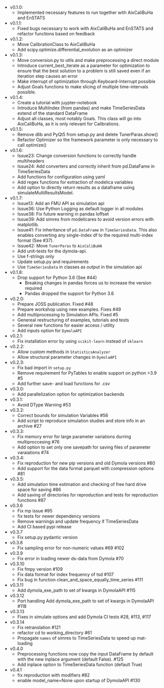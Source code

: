 - v0.1.0:
   - Implemented necessary features to run together with AixCaliBuHa and EnSTATS
- v0.1.1:
   - Fixed bugs necessary to work with AixCaliBuHa and EnSTATS and refactor functions based on feedback
- v0.1.2:
   - Move CalibrationClass to AixCaliBuHa
   - Add scipy.optimize.differential_evolution as an optimizer
- v0.1.3:
   - Move conversion.py to utils and make preprocessing a direct module
   - Introduce current_best_iterate as a parameter for optimization to ensure that the best solution to a problem is still saved even if an iteration step causes an error
   - Make interrupt of optimization through Keyboard-Interrupt possible
   - Adjust Goals functions to make slicing of multiple time-intervals possible.
- v0.1.4:
   - Create a tutorial with juypter-notebook
   - Introduce MultiIndex (from pandas) and make TimeSeriesData extend of the standard DataFrame
   - Adjust all classes, most notably Goals. This class will go into AixCaliBuHa, as it is only relevant for Calibrations.
- v0.1.5:
   - Remove dlib and PyQt5 from setup.py and delete TunerParas.show()
   - Refactor Optimizer so the framework parameter is only necessary to call optimize()
- v0.1.6:
   - Issue23: Change conversion functions to correctly handle multiheaders
   - Issue24: Add converters and correctly inherit from pd.DataFame in TimeSeriesData
   - Add functions for configuration using yaml
   - Add regex functions for extraction of modelica variables
   - Add option to directly return results as a dataframe using simulateMultiResultsModel.
- v0.1.7:
   - Issue13: Add an FMU API as simulation api
   - Issue36: Use Python Logging as default logger in all modules
   - Issue38: Fix future warning in pandas loffset
   - Issue39: Add simres from modelicares to avoid version errors with matplotlib.
   - Issue41: Fix inheritance of `pd.DataFrame` in `TimeSeriesData`.
              This also enables converting any single-index df to the required multi-index format (See #37).
   - Issue42: Move `TunerParas` to `AixCaliBuHA`
   - Add unit-tests for the dymola-api.
   - Use f-strings only
   - Update setup.py and requirements
   - Use `TimeSeriesData` in classes as output in the simulation api
- v0.1.8:
   - Drop support for Python 3.6 (See #44)
      - Breaking changes in pandas forces us to increase the version required
      - Pandas dropped the support for Python 3.6
- v0.2.0:
   - Prepare JOSS publication. Fixed #48
   - Prepare workshop using new examples. Fixes #49
   - Add multiprocessing to Simulation APIs. Fixed #5
   - Genereal restructuring of examples, tutorials and tests
   - Several new functions for easier access / utility
   - Add inputs option for `DymolaAPI`
- v0.2.1:
   - Fix installation error by using `scikit-learn` instead of `sklearn`
- v0.2.2:
   - Allow custom methods in `StatisticsAnalyzer`
   - Allow structural parameter changes in `DymolaAPI`
- v0.2.3:
   - Fix bad import in `setup.py`
   - Remove requirement for PyTables to enable support on python >3.9 #5
   - Add further save- and load functions for .csv
- v0.3.0:
   - Add parallelization option for optimization backends
- v0.3.1:
  - Avoid DType Warning #53
- v0.3.2:
  - Correct bounds for simulation Variables #56
  - Add script to reproduce simulation studies and store info in an archive #27
- v0.3.3:
  - Fix memory error for large parameter variations durring multiproccesing #76
  - Add option to set only one savepath for saving files of parameter varaiations #74
- v0.3.4:
  - Fix reproduction for new pip versions and old Dymola versions #80
  - Add support for the data format parquet with compression options #81
- v0.3.5:
  - Add simulation time estimation and checking of free hard drive space for saving #86
  - Add saving of directories for reproduction and tests for reproduction functions #87
- v0.3.6
  - Fix mp issue #95
  - fix tests for newer dependency versions
  - Remove warnings and update frequency if TimeSeriesData
  - Add CI based pypi release
- v0.3.7
  - Fix setup.py pydantic version
- v0.3.8
  - Fix sampling error for non-numeric values #69 #102
- v0.3.9
  - Fix error in loading newer ds-data from Dymola #70
- v0.3.10
  - Fix fmpy version #109
  - Fix data format for index frequency of tsd #107
  - Fix bug in function clean_and_space_equally_time_series #111
- v0.3.11
  - Add dymola_exe_path to set of kwargs in DymolaAPI #115
- v0.3.12
  - Port handling Add dymola_exe_path to set of kwargs in DymolaAPI #118
- v0.3.13
  - Fixes in simulate options and add Dymola CI tests #28, #113, #117
- v0.3.14
  - Fix retranslation #121
  - refactor cd to working_directory #61
  - Propagate `names` of simres to TimeSeriesData to speed up mat-loading
- v0.4.0
  - Preprocessing functions now copy the input 
  DataFrame by default with the new inplace argument (default False). #125
  - Add inplace option to TimeSeriesData function (default True)
- v0.4.1
  - fix reproduction with modifiers #82
  - enable model_name=None upon startup of DymolaAPI #130
